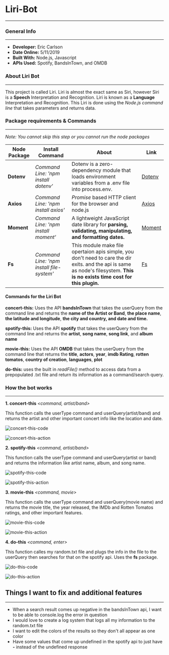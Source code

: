 # Liri-Bot
---
### General Info
---
* **Developer:** Eric Carlson
* **Date Online:** 5/11/2019
* **Built With:** Node.js, Javascript
* **APIs Used:** Spotify, BandsInTown, and OMDB

### About Liri Bot
---
This project is called Liri.  Liri is almost the exact same as Siri, however Siri is a **Speech** Interpretation and Recognition.  Liri is known as a **Language** Interpretation and Recognition.  This Liri is done using the *Node.js command line* that takes parameters and returns data.

### Package requirements & Commands
---
*Note: You cannot skip this step or you cannot run the node packages*

**Node Package** | **Install Command** | **About** | **Link** 
------------ | ------------- | ------------ | -------              
**Dotenv** | *Command Line: 'npm install dotenv'* | Dotenv is a zero-dependency module that loads environment variables from a .env file into process.env. | [Dotenv](https://www.npmjs.com/package/dotenv) 
**Axios** | *Command Line: 'npm install axios'*  | *Promise* based HTTP client for the browser and node.js | [Axios](https://www.npmjs.com/package/axios)
**Moment** | *Command Line: 'npm install moment'* | A lightweight JavaScript date library for **parsing, validating, manipulating, and formatting dates.** | [Moment](https://www.npmjs.com/package/moment)
**Fs** | *Command Line: 'npm install file-system'* | This module make file opertaion apis simple, you don't need to care the dir exits. and the api is same as node's filesystem. **This is no exists time cost for this plugin.** | [Fs](https://www.npmjs.com/package/file-system)

#### Commands for the Liri Bot

**concert-this:** Uses the API **bandsInTown** that takes the userQuery from the command line and returns the **name of the Artist or Band**, **the place name**, **the latitude and longitude**, **the city and country, and date and time.**

**spotify-this:** Uses the API **spotify** that takes the userQuery from the command line and returns the **artist**, **song name**, **song link**, and **album name**

**movie-this:** Uses the API **OMDB** that takes the userQuery from the command line that returns the **title**, **actors**, **year**, **imdb Rating**, **rotten tomatos**, **country of creation**, **languages**, **plot**

**do-this:** uses the built in *readFile()* method to access data from a prepopulated .txt file and return its information as a command/search query.

### How the bot works
---

**1. concert-this**
*<command, artist/band>*

This function calls the userType command and userQuery(artist/band) and returns the artist and other important concert info like the location and date.

![concert-this-code](https://user-images.githubusercontent.com/46227451/57681950-9805fa80-75e5-11e9-8826-3ac8bddc5104.png)

![concert-this-action](https://user-images.githubusercontent.com/46227451/57682025-bff55e00-75e5-11e9-9b58-720963372458.png)

**2. spotify-this**
*<command, artist/band>*

This function calls the userType command and userQuery(artist or band) and returns the information like artist name, album, and song name.  

![spotify-this-code](https://user-images.githubusercontent.com/46227451/57682327-71948f00-75e6-11e9-832b-7617ea06d8f2.png)

![spotify-this-action](https://user-images.githubusercontent.com/46227451/57682424-ac96c280-75e6-11e9-942e-39dab2e5a86a.png)

**3. movie-this**
*<command, movie>*

This function calls the userType command and userQuery(movie name) and returns the movie title, the year released, the IMDb and Rotten Tomatos ratings, and other important features.

![movie-this-code](https://user-images.githubusercontent.com/46227451/57682792-62621100-75e7-11e9-9d05-d167a0966ef0.png)

![movie-this-action](https://user-images.githubusercontent.com/46227451/57682822-6d1ca600-75e7-11e9-9997-bccfd9389d53.png)

**4. do-this**
*<command, enter>*

This function calles my random.txt file and plugs the info in the file to the userQuery then searches for that on the spotify api.  Uses the **fs** package.

![do-this-code](https://user-images.githubusercontent.com/46227451/57683087-de5c5900-75e7-11e9-89d4-b4bad294f069.png)

![do-this-action](https://user-images.githubusercontent.com/46227451/57683123-ecaa7500-75e7-11e9-88d3-f776804f2616.png)

## Things I want to fix and additional features
---
* When a search result comes up negative in the bandsInTown api, I want to be able to console.log the error in question
* I would love to create a log system that logs all my information to the random.txt file
* I want to edit the colors of the results so they don't all appear as one color
* Have some values that come up undefined in the spotify api to just have **-** instead of the undefined response




